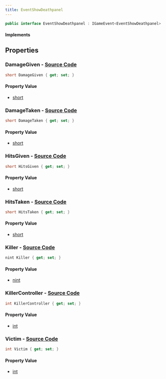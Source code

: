 ```yaml
---
title: EventShowDeathpanel
---
```


```csharp
public interface EventShowDeathpanel : IGameEvent<EventShowDeathpanel>
```

#### Implements

## Properties

### **DamageGiven** - [Source Code](https://github.com/swiftly-solution/swiftlys2/blob/main/managed/src/SwiftlyS2.Generated/GameEvents/Interfaces/EventShowDeathpanel.cs#L55)

```csharp
short DamageGiven { get; set; }
```

#### Property Value

- [short](https://learn.microsoft.com/dotnet/api/system.int16)

### **DamageTaken** - [Source Code](https://github.com/swiftly-solution/swiftlys2/blob/main/managed/src/SwiftlyS2.Generated/GameEvents/Interfaces/EventShowDeathpanel.cs#L45)

```csharp
short DamageTaken { get; set; }
```

#### Property Value

- [short](https://learn.microsoft.com/dotnet/api/system.int16)

### **HitsGiven** - [Source Code](https://github.com/swiftly-solution/swiftlys2/blob/main/managed/src/SwiftlyS2.Generated/GameEvents/Interfaces/EventShowDeathpanel.cs#L50)

```csharp
short HitsGiven { get; set; }
```

#### Property Value

- [short](https://learn.microsoft.com/dotnet/api/system.int16)

### **HitsTaken** - [Source Code](https://github.com/swiftly-solution/swiftlys2/blob/main/managed/src/SwiftlyS2.Generated/GameEvents/Interfaces/EventShowDeathpanel.cs#L40)

```csharp
short HitsTaken { get; set; }
```

#### Property Value

- [short](https://learn.microsoft.com/dotnet/api/system.int16)

### **Killer** - [Source Code](https://github.com/swiftly-solution/swiftlys2/blob/main/managed/src/SwiftlyS2.Generated/GameEvents/Interfaces/EventShowDeathpanel.cs#L30)

```csharp
nint Killer { get; set; }
```

#### Property Value

- [nint](https://learn.microsoft.com/dotnet/api/system.intptr)

### **KillerController** - [Source Code](https://github.com/swiftly-solution/swiftlys2/blob/main/managed/src/SwiftlyS2.Generated/GameEvents/Interfaces/EventShowDeathpanel.cs#L35)

```csharp
int KillerController { get; set; }
```

#### Property Value

- [int](https://learn.microsoft.com/dotnet/api/system.int32)

### **Victim** - [Source Code](https://github.com/swiftly-solution/swiftlys2/blob/main/managed/src/SwiftlyS2.Generated/GameEvents/Interfaces/EventShowDeathpanel.cs#L23)

```csharp
int Victim { get; set; }
```

#### Property Value

- [int](https://learn.microsoft.com/dotnet/api/system.int32)

